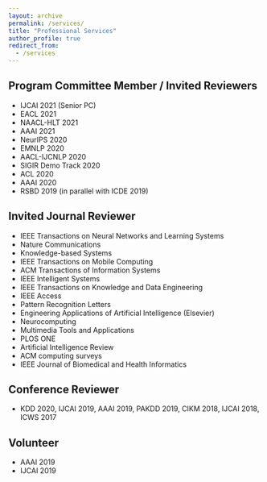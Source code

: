 ```yaml
---
layout: archive
permalink: /services/
title: "Professional Services"
author_profile: true
redirect_from: 
  - /services
---
```



## Program Committee Member / Invited Reviewers
* IJCAI 2021 (Senior PC)
* EACL 2021
* NAACL-HLT 2021
* AAAI 2021
* NeurIPS 2020
* EMNLP 2020
* AACL-IJCNLP 2020
* SIGIR Demo Track 2020
* ACL 2020
* AAAI 2020
* RSBD 2019 (in parallel with ICDE 2019)

## Invited Journal Reviewer
* IEEE Transactions on Neural Networks and Learning Systems
* Nature Communications
* Knowledge-based Systems
* IEEE Transactions on Mobile Computing
* ACM Transactions of Information Systems
* IEEE Intelligent Systems
* IEEE Transactions on Knowledge and Data Engineering
* IEEE Access
* Pattern Recognition Letters
* Engineering Applications of Artificial Intelligence (Elsevier)
* Neurocomputing
* Multimedia Tools and Applications
* PLOS ONE
* Artificial Intelligence Review 
* ACM computing surveys
* IEEE Journal of Biomedical and Health Informatics

## Conference Reviewer
* KDD 2020, IJCAI 2019, AAAI 2019, PAKDD 2019, CIKM 2018,  IJCAI 2018, ICWS 2017

## Volunteer
* AAAI 2019
* IJCAI 2019



